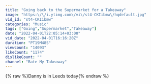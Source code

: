 ```yaml
---
title: "Going back to the Supermarket for a Takeaway"
image: "https:\/\/i.ytimg.com\/vi\/st4-CKIibmw\/hqdefault.jpg"
vid_id: "st4-CKIibmw"
categories: "Music"
tags: ["Going","Supermarket","Takeaway"]
date: "2022-04-01T22:05:14+03:00"
vid_date: "2022-04-01T16:16:20Z"
duration: "PT19M48S"
viewcount: "14093"
likeCount: "1174"
dislikeCount: ""
channel: "Rate My Takeaway"
---
```

{% raw %}Danny is in Leeds today{% endraw %}
